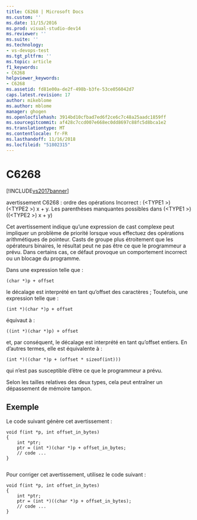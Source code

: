 ```yaml
---
title: C6268 | Microsoft Docs
ms.custom: ''
ms.date: 11/15/2016
ms.prod: visual-studio-dev14
ms.reviewer: ''
ms.suite: ''
ms.technology:
- vs-devops-test
ms.tgt_pltfrm: ''
ms.topic: article
f1_keywords:
- C6268
helpviewer_keywords:
- C6268
ms.assetid: fd81e00a-de2f-498b-b3fe-53ce056042d7
caps.latest.revision: 17
author: mikeblome
ms.author: mblome
manager: ghogen
ms.openlocfilehash: 3914bd10cfbad7ed6f2ce6c7c48a25aadc1859ff
ms.sourcegitcommit: af428c7ccd007e668ec0dd8697c88fc5d8bca1e2
ms.translationtype: MT
ms.contentlocale: fr-FR
ms.lasthandoff: 11/16/2018
ms.locfileid: "51802315"
---
```

# <a name="c6268"></a>C6268
[!INCLUDE[vs2017banner](../includes/vs2017banner.md)]

avertissement C6268 : ordre des opérations Incorrect : (\<TYPE1 >) (\<TYPE2 >) x + y. Les parenthèses manquantes possibles dans (\<TYPE1 >) ((\<TYPE2 >) x + y)  
  
 Cet avertissement indique qu’une expression de cast complexe peut impliquer un problème de priorité lorsque vous effectuez des opérations arithmétiques de pointeur. Casts de groupe plus étroitement que les opérateurs binaires, le résultat peut ne pas être ce que le programmeur a prévu. Dans certains cas, ce défaut provoque un comportement incorrect ou un blocage du programme.  
  
 Dans une expression telle que :  
  
 `(char *)p + offset`  
  
 le décalage est interprété en tant qu’offset des caractères ; Toutefois, une expression telle que :  
  
 `(int *)(char *)p + offset`  
  
 équivaut à :  
  
 `((int *)(char *)p) + offset`  
  
 et, par conséquent, le décalage est interprété en tant qu’offset entiers. En d’autres termes, elle est équivalente à :  
  
 `(int *)((char *)p + (offset * sizeof(int)))`  
  
 qui n’est pas susceptible d’être ce que le programmeur a prévu.  
  
 Selon les tailles relatives des deux types, cela peut entraîner un dépassement de mémoire tampon.  
  
## <a name="example"></a>Exemple  
 Le code suivant génère cet avertissement :  
  
```  
void f(int *p, int offset_in_bytes)  
{  
    int *ptr;  
    ptr = (int *)(char *)p + offset_in_bytes;  
    // code ...  
}  
  
```  
  
 Pour corriger cet avertissement, utilisez le code suivant :  
  
```  
void f(int *p, int offset_in_bytes)  
{  
    int *ptr;  
    ptr = (int *)((char *)p + offset_in_bytes);  
    // code ...  
}  
```



